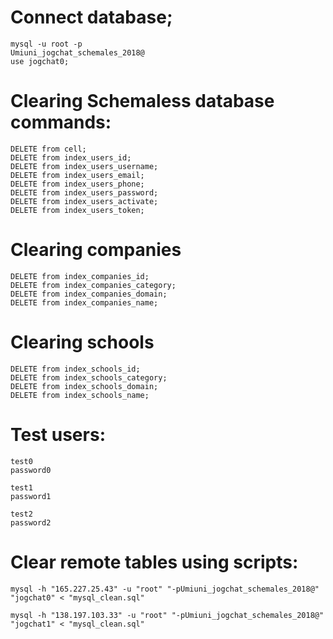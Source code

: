 # Connect database;
```
mysql -u root -p
Umiuni_jogchat_schemales_2018@
use jogchat0;
```
# Clearing Schemaless database commands:

```
DELETE from cell;
DELETE from index_users_id;
DELETE from index_users_username;
DELETE from index_users_email;
DELETE from index_users_phone;
DELETE from index_users_password;
DELETE from index_users_activate;
DELETE from index_users_token;
```

# Clearing companies
```
DELETE from index_companies_id;
DELETE from index_companies_category;
DELETE from index_companies_domain;
DELETE from index_companies_name;
```

# Clearing schools
```
DELETE from index_schools_id;
DELETE from index_schools_category;
DELETE from index_schools_domain;
DELETE from index_schools_name;
```

# Test users:
```
test0
password0

test1
password1

test2
password2
```

# Clear remote tables using scripts:
```
mysql -h "165.227.25.43" -u "root" "-pUmiuni_jogchat_schemales_2018@" "jogchat0" < "mysql_clean.sql"
```
```
mysql -h "138.197.103.33" -u "root" "-pUmiuni_jogchat_schemales_2018@" "jogchat1" < "mysql_clean.sql"
```
